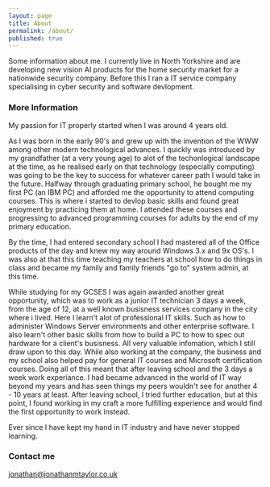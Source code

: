 ```yaml
---
layout: page
title: About
permalink: /about/
published: true
---
```


Some information about me. I currently live in North Yorkshire and are developing new vision AI products for the home security market for a nationwide security company. Before this I ran a IT service company specialising in cyber security and software devlopment.  


### More Information
My passion for IT properly started when I was around 4 years old.

As I was born in the early 90's and grew up with the invention of the WWW among other modern technological advances. I quickly was introduced by my grandfather (at a very young age) to alot of the techonlogical landscape at the time, as he realised early on that technology (especially computing) was going to be the key to success for whatever career path I would take in the future. 
Halfway through graduating primary school, he bought me my first PC (an IBM PC) and afforded me the opportunity to attend computing courses. This is where i started to devlop basic skills and found great enjoyment by practicing them at home. I attended these courses and progressing to advanced programming courses for adults by the end of my primary education.

By the time, I had entered secondary school I had mastered all of the Office products of the day and knew my way around Windows 3.x and 9x OS's. I was also at that this time teaching my teachers at school how to do things in class and became my family and family friends "go to" system admin, at this time. 

While studying for my GCSES I was again awarded another great opportunity, which was to work as a junior IT technician 3 days a week, from the age of 12, at a well known busisness services company in the city where i lived. Here I learn't alot of professional IT skills. Such as how to administer Windows Server environments and other enterprise software. I also learn't other basic skills from how to build a PC to how to spec out hardware for a client's busisness. All very valuable infomation, which I still draw upon to this day. While also working at the company, the business and my school also helped pay for general IT courses and Microsoft certification courses. Doing all of this meant that after leaving school and the 3 days a week work experiance. I had became advanced in the world of IT way beyond my years and has seen things my peers wouldn't see for another 4 - 10 years at least. 
After leaving school, I tried further education, but at this point, I found working in my craft a more fulfilling experience and would find the first opportunity to work instead.

Ever since I have kept my hand in IT industry and have never stopped learning. 


### Contact me

[jonathan@jonathanmtaylor.co.uk](mailto:jonathan@jonathanmtaylor.co.uk)
